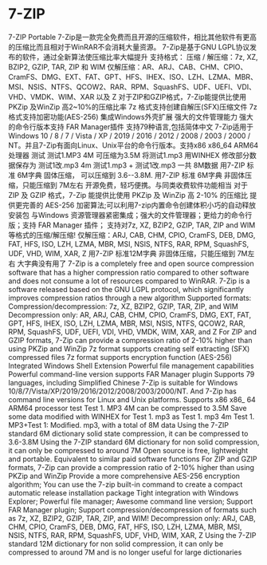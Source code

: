 # 7-ZIP
7-ZIP Portable
7-Zip是一款完全免费而且开源的压缩软件，相比其他软件有更高的压缩比而且相对于WinRAR不会消耗大量资源。
7-Zip是基于GNU LGPL协议发布的软件，通过全新算法使压缩比率大幅提升
支持格式：
压缩 / 解压缩：7z, XZ, BZIP2, GZIP, TAR, ZIP 和 WIM
仅解压缩：AR、ARJ、CAB、CHM、CPIO、CramFS、DMG、EXT、FAT、GPT、HFS、IHEX、ISO、LZH、LZMA、MBR、MSI、NSIS、NTFS、QCOW2、RAR、RPM、SquashFS、UDF、UEFI、VDI、VHD、VMDK、WIM、XAR 以及 Z
对于ZIP和GZIP格式，7-Zip能提供比使用 PKZip 及WinZip 高2~10%的压缩比率
7z 格式支持创建自解压(SFX)压缩文件
7z 格式支持加密功能(AES-256)
集成Windows外壳扩展
强大的文件管理能力
强大的命令行版本支持 FAR Manager插件
支持79种语言,包括简体中文
7-Zip适用于Windows 10 / 8 / 7 / Vista / XP / 2019 / 2016 / 2012 / 2008 / 2003 / 2000 / NT。并且7-Zip有面向Linux、Unix平台的命令行版本。支持x86 x86_64 ARM64 处理器
测试
测试1.MP3 4M 可压缩为3.5M
将测试1.mp3 用WINHEX 修改部分数据保存为 测试1改.mp3 4m
测试1.mp3 + 测试1改.mp3 一共 8M数据
用7-ZIP 标准 6M字典 固体压缩， 可以压缩到 3.6--3.8M.
用7-ZIP 标准 6M字典 非固体压缩，只能压缩到 7M左右
开源免费，轻巧便携。与同类收费软件功能相当
对于 ZIP 及 GZIP 格式，7-Zip 能提供比使用 PKZip 及 WinZip 高 2-10% 的压缩比
提供更完善的 AES-256 加密算法;可以利用7-zip内置命令创建体积小巧的自动释放安装包
与Windows 资源管理器紧密集成；强大的文件管理器；更给力的命令行版；支持 FAR Manager 插件；
支持对7z, XZ, BZIP2, GZIP, TAR, ZIP and WIM等格式的压缩/解压缩!
仅解压缩：ARJ, CAB, CHM, CPIO, CramFS, DEB, DMG, FAT, HFS, ISO, LZH, LZMA, MBR, MSI, NSIS, NTFS, RAR, RPM, SquashFS, UDF, VHD, WIM, XAR, Z
用7-ZIP 标准12M字典 非固体压缩，只能压缩到 7M左右 大字典没有用了
7-Zip is a completely free and open source compression software that has a higher compression ratio compared to other software and does not consume a lot of resources compared to WinRAR.
7-Zip is a software released based on the GNU LGPL protocol, which significantly improves compression ratios through a new algorithm
Supported formats:
Compression/decompression: 7z, XZ, BZIP2, GZIP, TAR, ZIP, and WIM
Decompression only: AR, ARJ, CAB, CHM, CPIO, CramFS, DMG, EXT, FAT, GPT, HFS, IHEX, ISO, LZH, LZMA, MBR, MSI, NSIS, NTFS, QCOW2, RAR, RPM, SquashFS, UDF, UEFI, VDI, VHD, VMDK, WIM, XAR, and Z
For ZIP and GZIP formats, 7-Zip can provide a compression ratio of 2-10% higher than using PKZip and WinZip
7z format supports creating self extracting (SFX) compressed files
7z format supports encryption function (AES-256)
Integrated Windows Shell Extension
Powerful file management capabilities
Powerful command-line version supports FAR Manager plugin
Supports 79 languages, including Simplified Chinese
7-Zip is suitable for Windows 10/8/7/Vista/XP/2019/2016/2012/2008/2003/2000/NT. And 7-Zip has command line versions for Linux and Unix platforms. Supports x86 x86_ 64 ARM64 processor
test
Test 1. MP3 4M can be compressed to 3.5M
Save some data modified with WINHEX for Test 1. mp3 as Test 1. mp3 4m
Test 1. MP3+Test 1: Modified. mp3, with a total of 8M data
Using the 7-ZIP standard 6M dictionary solid state compression, it can be compressed to 3.6-3.8M
Using the 7-ZIP standard 6M dictionary for non solid compression, it can only be compressed to around 7M
Open source is free, lightweight and portable. Equivalent to similar paid software functions
For ZIP and GZIP formats, 7-Zip can provide a compression ratio of 2-10% higher than using PKZip and WinZip
Provide a more comprehensive AES-256 encryption algorithm; You can use the 7-zip built-in command to create a compact automatic release installation package
Tight integration with Windows Explorer; Powerful file manager; Awesome command line version; Support FAR Manager plugin;
Support compression/decompression of formats such as 7z, XZ, BZIP2, GZIP, TAR, ZIP, and WIM!
Decompression only: ARJ, CAB, CHM, CPIO, CramFS, DEB, DMG, FAT, HFS, ISO, LZH, LZMA, MBR, MSI, NSIS, NTFS, RAR, RPM, SquashFS, UDF, VHD, WIM, XAR, Z
Using the 7-ZIP standard 12M dictionary for non solid compression, it can only be compressed to around 7M and is no longer useful for large dictionaries
